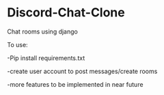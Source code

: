 # Discord-Chat-Clone
Chat rooms using django

To use:

-Pip install requirements.txt

-create user account to post messages/create rooms

-more features to be implemented in near future
